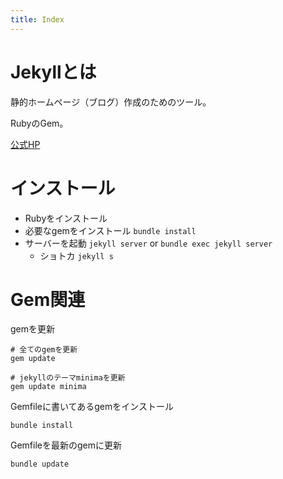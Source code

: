 ```yaml
---
title: Index
---
```


# Jekyllとは

静的ホームページ（ブログ）作成のためのツール。

RubyのGem。

[公式HP](http://jekyllrb-ja.github.io)


# インストール

- Rubyをインストール
- 必要なgemをインストール `bundle install`
- サーバーを起動 `jekyll server` or `bundle exec jekyll server`
  - ショトカ `jekyll s`


# Gem関連

gemを更新

```
# 全てのgemを更新
gem update

# jekyllのテーマminimaを更新
gem update minima
```

Gemfileに書いてあるgemをインストール

```
bundle install
```

Gemfileを最新のgemに更新

```
bundle update
```